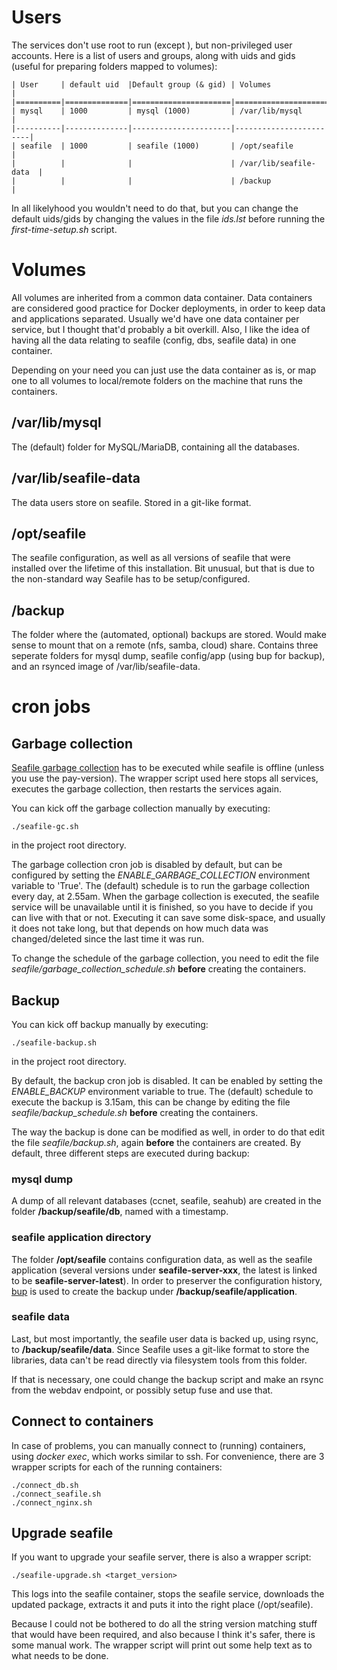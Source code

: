 # Users

The services don't use root to run (except ), but non-privileged user accounts. Here is a list of users and groups, along with uids and gids (useful for preparing folders mapped to volumes):

    | User     | default uid  |Default group (& gid) | Volumes                |
    |==========|==============|======================|========================|
    | mysql    | 1000         | mysql (1000)         | /var/lib/mysql         |
    |----------|--------------|----------------------|------------------------|
    | seafile  | 1000         | seafile (1000)       | /opt/seafile           |
    |          |	          |                      | /var/lib/seafile-data  |
    |          |              |                      | /backup                |

In all likelyhood you wouldn't need to do that, but you can change the default uids/gids by changing the values in the file *ids.lst* before running the *first-time-setup.sh* script.

# Volumes

All volumes are inherited from a common data container. Data containers are considered good practice for Docker deployments, in order to keep data and applications separated. Usually we'd have one data container per service, but I thought that'd probably a bit overkill. Also, I like the idea of having all the data relating to seafile (config, dbs, seafile data) in one container.

Depending on your need you can just use the data container as is, or map one to all volumes to local/remote folders on the machine that runs the containers. 

## /var/lib/mysql

The (default) folder for MySQL/MariaDB, containing all the databases.

## /var/lib/seafile-data

The data users store on seafile. Stored in a git-like format.

## /opt/seafile

The seafile configuration, as well as all versions of seafile that were installed over the lifetime of this installation. Bit unusual, but that is due to the non-standard way Seafile has to be setup/configured. 

## /backup

The folder where the (automated, optional) backups are stored. Would make sense to mount that on a remote (nfs, samba, cloud) share. Contains three seperate folders for mysql dump, seafile config/app (using bup for backup), and an rsynced image of /var/lib/seafile-data.

# cron jobs

## Garbage collection

[Seafile garbage collection](http://manual.seafile.com/maintain/seafile_gc.html) has to be executed while seafile is offline (unless you use the pay-version). The wrapper script used here stops all services, executes the garbage collection, then restarts the services again.

You can kick off the garbage collection manually by executing:

    ./seafile-gc.sh

in the project root directory.

The garbage collection cron job is disabled by default, but can be configured by setting the *ENABLE_GARBAGE_COLLECTION* environment variable to 'True'.
The (default) schedule is to run the garbage collection every day, at 2.55am. When the garbage collection is executed, the seafile service will be unavailable until it is finished, so you have to decide if you can live with that or not. Executing it can save some disk-space, and usually it does not take long, but that depends on how much data was changed/deleted since the last time it was run.

To change the schedule of the garbage collection, you need to edit the file *seafile/garbage_collection_schedule.sh* **before** creating the containers.

## Backup

You can kick off backup manually by executing:

    ./seafile-backup.sh

in the project root directory.

By default, the backup cron job is disabled. It can be enabled by setting the *ENABLE_BACKUP* environment variable to true. The (default) schedule to execute the backup is 3.15am, this can be change by editing the file *seafile/backup_schedule.sh* **before** creating the containers.

The way the backup is done can be modified as well, in order to do that edit the file *seafile/backup.sh*, again **before** the containers are created. By default, three different steps are executed during backup:

### mysql dump

A dump of all relevant databases (ccnet, seafile, seahub) are created in the folder **/backup/seafile/db**, named with a timestamp.

### seafile application directory

The folder **/opt/seafile** contains configuration data, as well as the seafile application (several versions under **seafile-server-xxx**, the latest is linked to be **seafile-server-latest**). In order to preserver the configuration history, [bup](https://github.com/bup/bup) is used to create the backup under **/backup/seafile/application**.

### seafile data

Last, but most importantly, the seafile user data is backed up, using rsync, to **/backup/seafile/data**. Since Seafile uses a git-like format to store the libraries, data can't be read directly via filesystem tools from this folder.

If that is necessary, one could change the backup script and make an rsync from the webdav endpoint, or possibly setup fuse and use that.

## Connect to containers

In case of problems, you can manually connect to (running) containers, using *docker exec*, which works similar to ssh. For convenience, there are 3 wrapper scripts for each of the running containers:

    ./connect_db.sh
    ./connect_seafile.sh
    ./connect_nginx.sh

## Upgrade seafile

If you want to upgrade your seafile server, there is also a wrapper script:

    ./seafile-upgrade.sh <target_version>

This logs into the seafile container, stops the seafile service, downloads the updated package, extracts it and puts it into the right place (/opt/seafile). 

Because I could not be bothered to do all the string version matching stuff that would have been required, and also because I think it's safer, there is some manual work. The wrapper script will print out some help text as to what needs to be done. 
